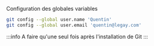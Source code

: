 Configuration des globales variables

``` bash 
git config --global user.name 'Quentin'
git config --global user.email 'quentin@legay.com'
```

:::info
A faire qu'une seul fois après l'installation de Git 
:::
